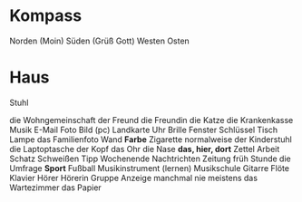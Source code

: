 

# Kompass
Norden (Moin)
Süden (Grüß Gott)
Westen
Osten


# Haus
Stuhl


die Wohngemeinschaft
der Freund
die Freundin
die Katze
die Krankenkasse
Musik
E-Mail
Foto
Bild (pc)
Landkarte
Uhr
Brille
Fenster
Schlüssel
Tisch
Lampe
das Familienfoto
Wand
**Farbe**
Zigarette
normalweise
der Kinderstuhl
die Laptoptasche
der Kopf
das Ohr
die Nase
**das, hier, dort**
Zettel
Arbeit
Schatz
Schweißen
Tipp
Wochenende
Nachtrichten
Zeitung
früh
Stunde
die Umfrage
**Sport**
Fußball
Musikinstrument (lernen)
Musikschule
Gitarre
Flöte
Klavier
Hörer
Hörerin
Gruppe
Anzeige
manchmal
nie
meistens
das Wartezimmer
das Papier








